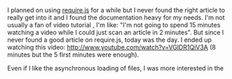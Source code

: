 I planned on using [require.js](http://www.requirejs.org) for a while but I never found the right article to really get into it and I found the documentation heavy for my needs. I'm not usually a fan of video tutorial , I'm like: "I'm not going to spend 15 minutes watching a video while I could just scan an article in 2 minutes". But since I never found a good article on require.js, today was the day. I ended up watching this video: http://www.youtube.com/watch?v=VGlDR1QiV3A (8 minutes but the 5 first minutes were enough).

Even if I like the asynchronous loading of files, I was more interested in the 